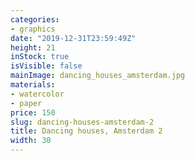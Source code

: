 ```yaml
---
categories:
- graphics
date: "2019-12-31T23:59:49Z"
height: 21
inStock: true
isVisible: false
mainImage: dancing_houses_amsterdam.jpg
materials:
- watercolor
- paper
price: 150
slug: dancing-houses-amsterdam-2
title: Dancing houses, Amsterdam 2
width: 30
---
```


